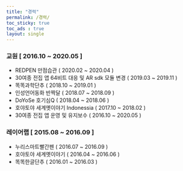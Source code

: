 ```yaml
---
title: "경력"
permalink: /경력/
toc_sticky: true
toc_ads : true
layout: single
---
```

### 교원 [ 2016.10 ~ 2020.05 ]
* REDPEN 만점습관 ( 2020.02 ~ 2020.04 )
* 30여종 전집 앱 64비트 대응 및 AR sdk 모듈 변경 ( 2019.03 ~ 2019.11 )
* 똑똑과학단추 ( 2018.10 ~ 2019.01 )
* 인성언어동화 반짝달 ( 2018.07 ~ 2018.09 )
* DoYoSe 호기심Q ( 2018.04 ~ 2018.06 )
* 호야토야 세계옛이야기 Indonessia ( 2017.10 ~ 2018.02 )
* 30여종 전집 앱 운영 및 유지보수 ( 2016.10 ~ 2020.05 )

### 레이어랩 [ 2015.08 ~ 2016.09 ]
* 누리스마트빨간펜 ( 2016.07 ~ 2016.09 )
* 호야토야 세계옛이야기 ( 2016.04 ~ 2016.06 )
* 똑똑한글단추 ( 2016.01 ~ 2016.03 )

